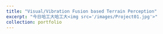```yaml
---
title: "Visual/Vibration Fusion based Terrain Perception"
excerpt: "今日哈工大哈工大<img src='/images/Project01.jpg'>"
collection: portfolio
---
```

